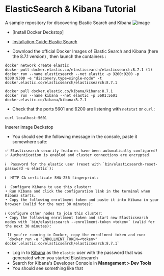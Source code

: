 # ElasticSearch & Kibana Tutorial
A sample repository for discovering Elastic Search and Kibana
![image](https://github.com/TrinhRobin/ElasticSearch_Kibana_Tutorial/assets/77126392/9413ab0b-6ee9-451f-aef9-9b45bd3f308d)
- [Install Docker Deckstop]
 
- [Installation Guide Elastic Search](https://github.com/elastic/elasticsearch)
 
- Download the official Docker Images of Elastic Search and Kibana (here the 8.7.1 version) , then launch the containers :
 
```shell
docker network create elastic
docker pull docker.elastic.co/elasticsearch/elasticsearch:8.7.1 (1)
docker run --name elasticsearch --net elastic -p 9200:9200 -p 9300:9300 -e "discovery.type=single-node" -t docker.elastic.co/elasticsearch/elasticsearch:8.7.1
```
```shell
docker pull docker.elastic.co/kibana/kibana:8.7.1
docker run --name kibana --net elastic -p 5601:5601 docker.elastic.co/kibana/kibana:8.7.1
 ```
 - Check that the ports 5601 and 9200 are listening with `netstat` or `curl` :
 ```shell
 curl localhost:5601
 ```
 Inserer image Deckstop
 - You should see the following message in the console, paste it somewhere safe:
 ```
✅ Elasticsearch security features have been automatically configured!
✅ Authentication is enabled and cluster connections are encrypted.

ℹ️  Password for the elastic user (reset with `bin/elasticsearch-reset-password -u elastic`):

ℹ️  HTTP CA certificate SHA-256 fingerprint:

ℹ️  Configure Kibana to use this cluster:
• Run Kibana and click the configuration link in the terminal when Kibana starts.
• Copy the following enrollment token and paste it into Kibana in your browser (valid for the next 30 minutes):  

ℹ️ Configure other nodes to join this cluster:
• Copy the following enrollment token and start new Elasticsearch nodes with `bin/elasticsearch --enrollment-token <token>` (valid for the next 30 minutes):
  
  If you're running in Docker, copy the enrollment token and run:
  `docker run -e "ENROLLMENT_TOKEN=<token>" docker.elastic.co/elasticsearch/elasticsearch:8.7.1`
 ```
 - Log in to [Kibana]( http://0.0.0.0:5601/) as the `elastic` user with the password that was generated when you started Elasticsearch
 - Search for Kibana's Developer Console in **Management > Dev Tools**
 - You should see something like that

